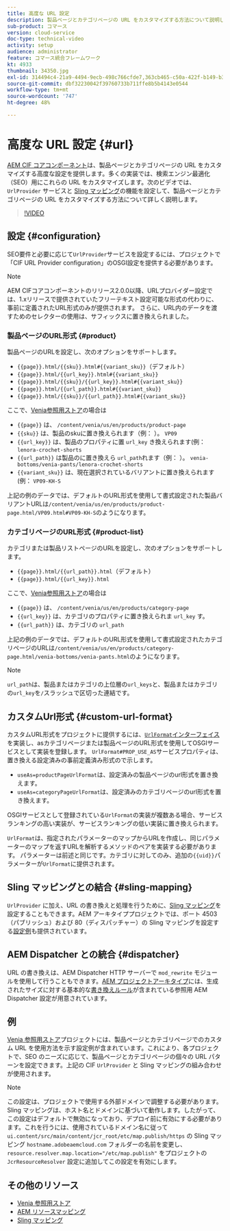 ```yaml
---
title: 高度な URL 設定
description: 製品ページとカテゴリページの URL をカスタマイズする方法について説明します。このカスタマイズにより、実装で URL を検索エンジン向けに最適化し、検出を促進できます。
sub-product: コマース
version: cloud-service
doc-type: technical-video
activity: setup
audience: administrator
feature: コマース統合フレームワーク
kt: 4933
thumbnail: 34350.jpg
exl-id: 314494c4-21a9-4494-9ecb-498c766cfde7,363cb465-c50a-422f-b149-b3f41c2ebc0f
source-git-commit: dbf32230042f39760733b711ffe8b5b4143e0544
workflow-type: tm+mt
source-wordcount: '747'
ht-degree: 48%

---
```


# 高度な URL 設定 {#url}

[AEM CIF コアコンポーネント](https://github.com/adobe/aem-core-cif-components)は、製品ページとカテゴリページの URL をカスタマイズする高度な設定を提供します。多くの実装では、検索エンジン最適化（SEO）用にこれらの URL をカスタマイズします。次のビデオでは、`UrlProvider` サービスと [Sling マッピング](https://sling.apache.org/documentation/the-sling-engine/mappings-for-resource-resolution.html)の機能を設定して、製品ページとカテゴリページの URL をカスタマイズする方法について詳しく説明します。

>[!VIDEO](https://video.tv.adobe.com/v/34350/?quality=12)

## 設定 {#configuration}

SEO要件と必要に応じて`UrlProvider`サービスを設定するには、プロジェクトで「CIF URL Provider configuration」のOSGI設定を提供する必要があります。

>[!NOTE]
>
> AEM CIFコアコンポーネントのリリース2.0.0以降、URLプロバイダー設定では、1.xリリースで提供されていたフリーテキスト設定可能な形式の代わりに、事前に定義されたURL形式のみが提供されます。 さらに、URL内のデータを渡すためのセレクターの使用は、サフィックスに置き換えられました。

### 製品ページのURL形式 {#product}

製品ページのURLを設定し、次のオプションをサポートします。

* `{{page}}.html/{{sku}}.html#{{variant_sku}}`（デフォルト）
* `{{page}}.html/{{url_key}}.html#{{variant_sku}}`
* `{{page}}.html/{{sku}}/{{url_key}}.html#{{variant_sku}}`
* `{{page}}.html/{{url_path}}.html#{{variant_sku}}`
* `{{page}}.html/{{sku}}/{{url_path}}.html#{{variant_sku}}`

ここで、[Venia参照用ストア](https://github.com/adobe/aem-cif-guides-venia)の場合は

* `{{page}}` は、  `/content/venia/us/en/products/product-page`
* `{{sku}}` は、製品のskuに置き換えられます（例： ）。  `VP09`
* `{{url_key}}` は、製品のプロパティに置 `url_key` き換えられます(例：  `lenora-crochet-shorts`
* `{{url_path}}` は製品のに置き換えら `url_path`れます（例： ）。  `venia-bottoms/venia-pants/lenora-crochet-shorts`
* `{{variant_sku}}` は、現在選択されているバリアントに置き換えられます(例：  `VP09-KH-S`

上記の例のデータでは、デフォルトのURL形式を使用して書式設定された製品バリアントURLは`/content/venia/us/en/products/product-page.html/VP09.html#VP09-KH-S`のようになります。

### カテゴリページのURL形式 {#product-list}

カテゴリまたは製品リストページのURLを設定し、次のオプションをサポートします。

* `{{page}}.html/{{url_path}}.html`（デフォルト）
* `{{page}}.html/{{url_key}}.html`

ここで、[Venia参照用ストア](https://github.com/adobe/aem-cif-guides-venia)の場合は

* `{{page}}` は、  `/content/venia/us/en/products/category-page`
* `{{url_key}}` は、カテゴリのプロパティに置き換えられま `url_key` す。
* `{{url_path}}` は、カテゴリの  `url_path`

上記の例のデータでは、デフォルトのURL形式を使用して書式設定されたカテゴリページのURLは`/content/venia/us/en/products/category-page.html/venia-bottoms/venia-pants.html`のようになります。

>[!NOTE]
> 
> `url_path`は、製品またはカテゴリの上位層の`url_keys`と、製品またはカテゴリの`url_key`を`/`スラッシュで区切った連結です。

## カスタムUrl形式 {#custom-url-format}

カスタムURL形式をプロジェクトに提供するには、[`UrlFormat`インターフェイス](https://javadoc.io/doc/com.adobe.commerce.cif/core-cif-components-core/latest/com/adobe/cq/commerce/core/components/services/urls/UrlFormat.html)を実装し、asカテゴリページまたは製品ページのURL形式を使用してOSGIサービスとして実装を登録します。 `UrlFormat#PROP_USE_AS`サービスプロパティは、置き換える設定済みの事前定義済み形式ので示します。

* `useAs=productPageUrlFormat`は、設定済みの製品ページのurl形式を置き換えます。
* `useAs=categoryPageUrlFormat`は、設定済みのカテゴリページのurl形式を置き換えます。

OSGIサービスとして登録されている`UrlFormat`の実装が複数ある場合、サービスランキングの高い実装が、サービスランキングの低い実装に置き換えられます。

`UrlFormat`は、指定されたパラメーターのマップからURLを作成し、同じパラメーターのマップを返すURLを解析するメソッドのペアを実装する必要があります。 パラメーターは前述と同じです。カテゴリに対してのみ、追加の`{{uid}}`パラメーターが`UrlFormat`に提供されます。

## Sling マッピングとの結合 {#sling-mapping}

`UrlProvider` に加え、URL の書き換えと処理を行うために、[Sling マッピング](https://sling.apache.org/documentation/the-sling-engine/mappings-for-resource-resolution.html)を設定することもできます。AEM アーキタイププロジェクトでは、ポート 4503（パブリッシュ）および 80（ディスパッチャー）の Sling マッピングを設定する[設定例](https://github.com/adobe/aem-cif-project-archetype/tree/master/src/main/archetype/samplecontent/src/main/content/jcr_root/etc/map.publish)も提供されています。

## AEM Dispatcher との統合 {#dispatcher}

URL の書き換えは、AEM Dispatcher HTTP サーバーで `mod_rewrite` モジュールを使用して行うこともできます。[AEM プロジェクトアーキタイプ](https://github.com/adobe/aem-project-archetype)には、生成されたサイズに対する基本的な[書き換えルール](https://github.com/adobe/aem-project-archetype/tree/master/src/main/archetype/dispatcher.cloud)が含まれている参照用 AEM Dispatcher 設定が用意されています。

## 例

[Venia 参照用ストア](https://github.com/adobe/aem-cif-guides-venia)プロジェクトには、製品ページとカテゴリページでのカスタム URL を使用方法を示す設定例が含まれています。これにより、各プロジェクトで、SEO のニーズに応じて、製品ページとカテゴリページの個々の URL パターンを設定できます。上記の CIF `UrlProvider` と Sling マッピングの組み合わせが使用されます。

>[!NOTE]
>
>この設定は、プロジェクトで使用する外部ドメインで調整する必要があります。Sling マッピングは、ホスト名とドメインに基づいて動作します。したがって、この設定はデフォルトで無効になっており、デプロイ前に有効にする必要があります。これを行うには、使用されているドメイン名に従って `ui.content/src/main/content/jcr_root/etc/map.publish/https` の Sling マッピング `hostname.adobeaemcloud.com` フォルダーの名前を変更し、`resource.resolver.map.location="/etc/map.publish"` をプロジェクトの `JcrResourceResolver` 設定に追加してこの設定を有効にします。

## その他のリソース

* [Venia 参照用ストア](https://github.com/adobe/aem-cif-guides-venia)
* [AEM リソースマッピング](https://experienceleague.adobe.com/docs/experience-manager-65/deploying/configuring/resource-mapping.html)
* [Sling マッピング](https://sling.apache.org/documentation/the-sling-engine/mappings-for-resource-resolution.html)
